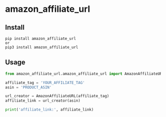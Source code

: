 # amazon_affiliate_url

## Install
~~~~shell
pip install amazon_affiliate_url
or
pip3 install amazon_affiliate_url
~~~~

## Usage
~~~~python
from amazon_affiliate_url.amazon_affiliate_url import AmazonAffiliateURL

affiliate_tag = 'YOUR_AFFILIATE_TAG'
asin = 'PRODUCT_ASIN'

url_creator = AmazonAffiliateURL(affiliate_tag)
affiliate_link = url_creator(asin)

print('affiliate_link:', affiliate_link)
~~~~
